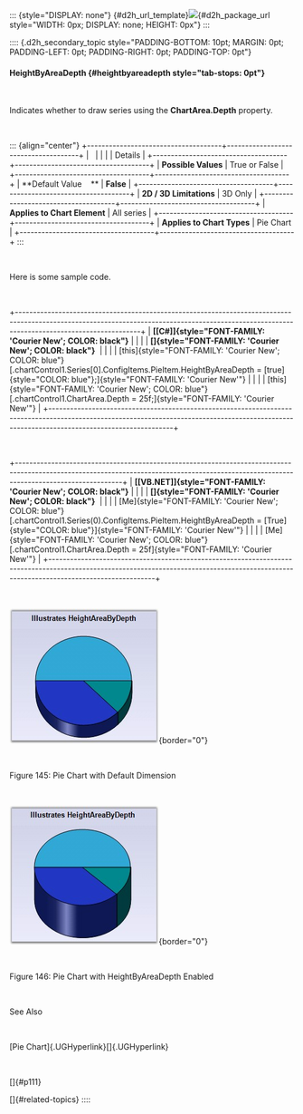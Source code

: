 ::: {style="DISPLAY: none"}
[](ms-xhelp:///?Id=d2h_url_template){#d2h_url_template}![](!package_url!){#d2h_package_url style="WIDTH: 0px; DISPLAY: none; HEIGHT: 0px"}
:::

:::: {.d2h_secondary_topic style="PADDING-BOTTOM: 10pt; MARGIN: 0pt; PADDING-LEFT: 0pt; PADDING-RIGHT: 0pt; PADDING-TOP: 0pt"}
#### HeightByAreaDepth {#heightbyareadepth style="tab-stops: 0pt"}

 

Indicates whether to draw series using the **ChartArea.Depth** property.

 

::: {align="center"}
+-------------------------------------+-------------------------------------+
|                                                                           |
|                                                                           |
| Details                                                                   |
+-------------------------------------+-------------------------------------+
| **Possible Values**                 | True or False                       |
+-------------------------------------+-------------------------------------+
| **Default Value    **               | **False**                           |
+-------------------------------------+-------------------------------------+
| **2D / 3D Limitations**             | 3D Only                             |
+-------------------------------------+-------------------------------------+
| **Applies to Chart Element**        | All series                          |
+-------------------------------------+-------------------------------------+
| **Applies to Chart Types**          | Pie Chart                           |
+-------------------------------------+-------------------------------------+
:::

 

Here is some sample code.

 

+----------------------------------------------------------------------------------------------------------------------------------------------------------------------------------------------+
| **[\[C#\]]{style="FONT-FAMILY: 'Courier New'; COLOR: black"}**                                                                                                                               |
|                                                                                                                                                                                              |
| **[]{style="FONT-FAMILY: 'Courier New'; COLOR: black"}**                                                                                                                                     |
|                                                                                                                                                                                              |
| [this]{style="FONT-FAMILY: 'Courier New'; COLOR: blue"}[.chartControl1.Series\[0\].ConfigItems.PieItem.HeightByAreaDepth = [true]{style="COLOR: blue"};]{style="FONT-FAMILY: 'Courier New'"} |
|                                                                                                                                                                                              |
| [this]{style="FONT-FAMILY: 'Courier New'; COLOR: blue"}[.chartControl1.ChartArea.Depth = 25f;]{style="FONT-FAMILY: 'Courier New'"}                                                           |
+----------------------------------------------------------------------------------------------------------------------------------------------------------------------------------------------+

 

+-----------------------------------------------------------------------------------------------------------------------------------------------------------------------------------------+
| **[\[VB.NET\]]{style="FONT-FAMILY: 'Courier New'; COLOR: black"}**                                                                                                                      |
|                                                                                                                                                                                         |
| **[]{style="FONT-FAMILY: 'Courier New'; COLOR: black"}**                                                                                                                                |
|                                                                                                                                                                                         |
| [Me]{style="FONT-FAMILY: 'Courier New'; COLOR: blue"}[.chartControl1.Series(0).ConfigItems.PieItem.HeightByAreaDepth = [True]{style="COLOR: blue"}]{style="FONT-FAMILY: 'Courier New'"} |
|                                                                                                                                                                                         |
| [Me]{style="FONT-FAMILY: 'Courier New'; COLOR: blue"}[.chartControl1.ChartArea.Depth = 25f]{style="FONT-FAMILY: 'Courier New'"}                                                         |
+-----------------------------------------------------------------------------------------------------------------------------------------------------------------------------------------+

 

![](ImagesExt/image84_146.jpg){border="0"}

 

Figure 145: Pie Chart with Default Dimension

 

![](ImagesExt/image84_147.jpg){border="0"}

 

Figure 146: Pie Chart with HeightByAreaDepth Enabled

 

See Also

 

[Pie Chart]{.UGHyperlink}[]{.UGHyperlink}

 

[]{#p111} 

[]{#related-topics}
::::
